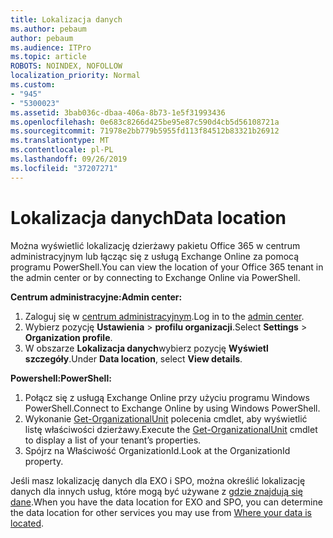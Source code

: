 ```yaml
---
title: Lokalizacja danych
ms.author: pebaum
author: pebaum
ms.audience: ITPro
ms.topic: article
ROBOTS: NOINDEX, NOFOLLOW
localization_priority: Normal
ms.custom:
- "945"
- "5300023"
ms.assetid: 3bab036c-dbaa-406a-8b73-1e5f31993436
ms.openlocfilehash: 0e683c8266d425be95e87c590d4cb5d56108721a
ms.sourcegitcommit: 71978e2bb779b5955fd113f84512b83321b26912
ms.translationtype: MT
ms.contentlocale: pl-PL
ms.lasthandoff: 09/26/2019
ms.locfileid: "37207271"
---
```

# <a name="data-location"></a><span data-ttu-id="63cc7-102">Lokalizacja danych</span><span class="sxs-lookup"><span data-stu-id="63cc7-102">Data location</span></span>

<span data-ttu-id="63cc7-103">Można wyświetlić lokalizację dzierżawy pakietu Office 365 w centrum administracyjnym lub łącząc się z usługą Exchange Online za pomocą programu PowerShell.</span><span class="sxs-lookup"><span data-stu-id="63cc7-103">You can view the location of your Office 365 tenant in the admin center or by connecting to Exchange Online via PowerShell.</span></span>


<span data-ttu-id="63cc7-104">**Centrum administracyjne:**</span><span class="sxs-lookup"><span data-stu-id="63cc7-104">**Admin center:**</span></span>
1. <span data-ttu-id="63cc7-105">Zaloguj się w [centrum administracyjnym](https://admin.microsoft.com/Adminportal/Home).</span><span class="sxs-lookup"><span data-stu-id="63cc7-105">Log in to the [admin center](https://admin.microsoft.com/Adminportal/Home).</span></span>
2. <span data-ttu-id="63cc7-106">Wybierz pozycję **Ustawienia** > **profilu organizacji**.</span><span class="sxs-lookup"><span data-stu-id="63cc7-106">Select **Settings** > **Organization profile**.</span></span>
3. <span data-ttu-id="63cc7-107">W obszarze **Lokalizacja danych**wybierz pozycję **Wyświetl szczegóły**.</span><span class="sxs-lookup"><span data-stu-id="63cc7-107">Under **Data location**, select **View details**.</span></span>


<span data-ttu-id="63cc7-108">**Powershell:**</span><span class="sxs-lookup"><span data-stu-id="63cc7-108">**PowerShell:**</span></span>
1. <span data-ttu-id="63cc7-109">Połącz się z usługą Exchange Online przy użyciu programu Windows PowerShell.</span><span class="sxs-lookup"><span data-stu-id="63cc7-109">Connect to Exchange Online by using Windows PowerShell.</span></span>
2. <span data-ttu-id="63cc7-110">Wykonanie [Get-OrganizationalUnit](https://docs.microsoft.com/en-us/powershell/module/exchange/active-directory/get-organizationalunit) polecenia cmdlet, aby wyświetlić listę właściwości dzierżawy.</span><span class="sxs-lookup"><span data-stu-id="63cc7-110">Execute the [Get-OrganizationalUnit](https://docs.microsoft.com/en-us/powershell/module/exchange/active-directory/get-organizationalunit) cmdlet to display a list of your tenant’s properties.</span></span> 
3. <span data-ttu-id="63cc7-111">Spójrz na Właściwość OrganizationId.</span><span class="sxs-lookup"><span data-stu-id="63cc7-111">Look at the OrganizationId property.</span></span>

<span data-ttu-id="63cc7-112">Jeśli masz lokalizację danych dla EXO i SPO, można określić lokalizację danych dla innych usług, które mogą być używane z [gdzie znajdują się dane](https://products.office.com/where-is-your-data-located).</span><span class="sxs-lookup"><span data-stu-id="63cc7-112">When you have the data location for EXO and SPO, you can determine the data location for other services you may use from [Where your data is located](https://products.office.com/where-is-your-data-located).</span></span>